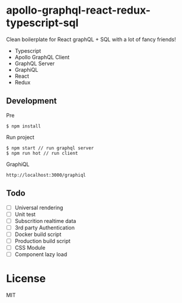 # apollo-graphql-react-redux-typescript-sql
Clean boilerplate for React graphQL + SQL with a lot of fancy friends!

- Typescript
- Apollo GraphQL Client
- GraphQL Server
- GraphiQL
- React
- Redux


## Development
Pre
```
$ npm install
```
Run project
```
$ npm start // run graphql server
$ npm run hot // run client
```
GraphiQL
```
http://localhost:3000/graphiql
```

## Todo
- [ ] Universal rendering
- [ ] Unit test
- [ ] Subscrition realtime data
- [ ] 3rd party Authentication
- [ ] Docker build script
- [ ] Production build script
- [ ] CSS Module
- [ ] Component lazy load

# License
MIT
